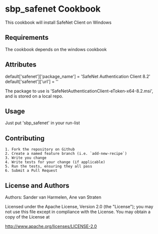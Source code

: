 sbp_safenet Cookbook
====================
This cookbook will install SafeNet Client on Windows


Requirements
------------
The cookbook depends on the windows cookbook


Attributes
----------
default['safenet']['package_name']  = 'SafeNet Authentication Client 8.2'
default['safenet']['url']          	= ''

The package to use is 'SafeNetAuthenticationClient-eToken-x64-8.2.msi', and is stored on a local repo.


Usage
-----
Just put 'sbp_safenet' in your run-list


Contributing
------------
	1. Fork the repository on Github
	2. Create a named feature branch (i.e. `add-new-recipe`)
	3. Write you change
	4. Write tests for your change (if applicable)
	5. Run the tests, ensuring they all pass
	6. Submit a Pull Request


License and Authors
-------------------
Authors: Sander van Harmelen, Ane van Straten

Licensed under the Apache License, Version 2.0 (the "License"); you may not use this file except in compliance with the License. You may obtain a copy of the License at

http://www.apache.org/licenses/LICENSE-2.0

